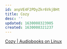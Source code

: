```yaml
---
id: anpVE4F2PDyZkr6VkjBHt
title: Cozy
desc: ''
updated: 1630008323905
created: 1630008321237
---
```


[Cozy | Audiobooks on Linux](https://cozy.sh/)
